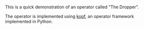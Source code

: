 This is a quick demonstration of an operator called "The Dropper".

The operator is implemented using [kopf](https://kopf.readthedocs.io/), an operator framework implemented in Python.
